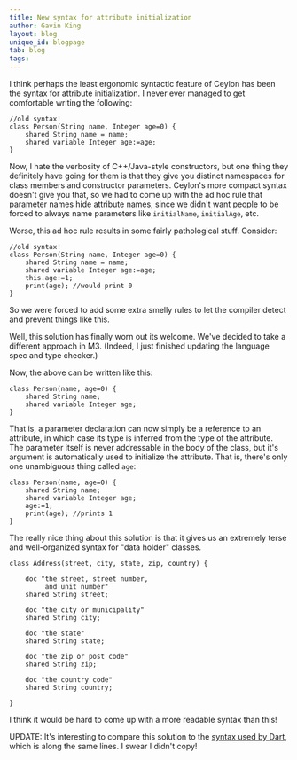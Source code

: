 ```yaml
---
title: New syntax for attribute initialization
author: Gavin King
layout: blog
unique_id: blogpage
tab: blog
tags:
---
```


I think perhaps the least ergonomic syntactic feature of Ceylon 
has been the syntax for attribute initialization. I never ever 
managed to get comfortable writing the following:

<!-- try: -->
    //old syntax!
    class Person(String name, Integer age=0) {
        shared String name = name;
        shared variable Integer age:=age;
    }

Now, I hate the verbosity of C++/Java-style constructors, but 
one thing they definitely have going for them is that they give 
you distinct namespaces for class members and constructor 
parameters. Ceylon's more compact syntax doesn't give you that, 
so we had to come up with the ad hoc rule that parameter names 
hide attribute names, since we didn't want people to be forced 
to always name parameters like `initialName`, `initialAge`, etc.

Worse, this ad hoc rule results in some fairly pathological 
stuff. Consider:

<!-- try: -->
    //old syntax!
    class Person(String name, Integer age=0) {
        shared String name = name;
        shared variable Integer age:=age;
        this.age:=1;
        print(age); //would print 0 
    }

So we were forced to add some extra smelly rules to let the 
compiler detect and prevent things like this.

Well, this solution has finally worn out its welcome. We've 
decided to take a different approach in M3. (Indeed, I just 
finished updating the language spec and type checker.)

Now, the above can be written like this:

<!-- try: -->
    class Person(name, age=0) {
        shared String name;
        shared variable Integer age;
    }

That is, a parameter declaration can now simply be a reference 
to an attribute, in which case its type is inferred from the 
type of the attribute. The parameter itself is never addressable 
in the body of the class, but it's argument is automatically 
used to initialize the attribute. That is, there's only one 
unambiguous thing called `age`:

<!-- try: -->
    class Person(name, age=0) {
        shared String name;
        shared variable Integer age;
        age:=1;
        print(age); //prints 1 
    }

The really nice thing about this solution is that it gives us 
an extremely terse and well-organized syntax for "data holder" 
classes.

<!-- try: -->
    class Address(street, city, state, zip, country) {

        doc "the street, street number, 
             and unit number"
        shared String street;
        
        doc "the city or municipality"
        shared String city;
        
        doc "the state"
        shared String state;
        
        doc "the zip or post code"
        shared String zip;
        
        doc "the country code"
        shared String country;
        
    }

I think it would be hard to come up with a more readable syntax 
than this!

UPDATE: It's interesting to compare this solution to the 
[syntax used by Dart][], which is along the same lines. I swear 
I didn't copy!  

[syntax used by Dart]: http://www.dartlang.org/language-tour/#classes